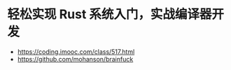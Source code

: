 # 轻松实现 Rust 系统入门，实战编译器开发

- https://coding.imooc.com/class/517.html
- https://github.com/mohanson/brainfuck
